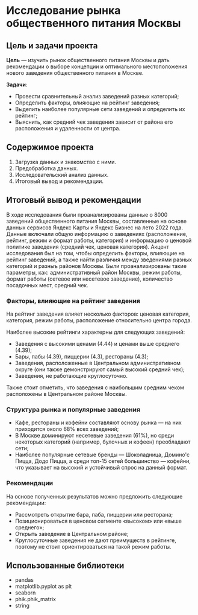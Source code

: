 # Исследование рынка общественного питания Москвы


## Цель и задачи проекта

**Цель** — изучить рынок общественного питания Москвы и дать рекомендации о выборе концепции и оптимального местоположения нового заведения общественного питания в Москве.

**Задачи**: 
- Провести сравнительный анализ заведений разных категорий; 
- Определить факторы, влияющие на рейтинг заведения;
- Выделить наиболее популярные сети заведений и определить их рейтинг;
- Выяснить, как средний чек заведения зависит от района его расположения и удаленности от центра.


## Содержимое проекта

1. Загрузка данных и знакомство с ними.
2. Предобработка данных.
3. Исследовательский анализ данных.
4. Итоговый вывод и рекомендации.


## Итоговый вывод и рекомендации

В ходе исследования были проанализированы данные о 8000 заведений общественного питания Москвы, составленные на основе данных сервисов Яндекс Карты и Яндекс Бизнес на лето 2022 года. Данные включали общую информацию о заведениях (расположение, рейтинг, режим и формат работы, категория) и информацию о ценовой политике заведения (средний чек, ценовая категория). Акцент исследования был на том, чтобы определить факторы, влияющие на рейтинг заведений, а также найти различия между зведениями разных категорий и разныъ районов Москвы. Были проанализированы такие параметры, как: административный район Москвы, режим работы, формат работы (сетевое или несетевое заведение), количество посадочных мест, средний чек. 

### Факторы, влияющие на рейтинг заведения
На рейтинг заведения влияет несколько факторов: ценовая категория, категория, режим работы, расположение относительно центра города.

Наиболее высокие рейтинги характерны для следующих заведений:
- Заведения с высокими ценами (4.44) и ценами выше среднего (4.39);
- Бары, пабы (4.39), пиццерии (4.3), рестораны (4.3);
- Заведения, расположенные в Центральном административном округе (они также демонстрируют самый высокий средний чек);
- Заведения, не работающие круглосуточно.

Также стоит отметить, что заведения с наибольшим средним чеком расположены в Центральном районе Москвы.

### Структура рынка и популярные заведения
- Кафе, рестораны и кофейни составляют основу рынка — на них приходится около 68% всех заведений;
- В Москве доминируют несетевые заведения (61%), но среди некоторых категорий (например, булочных и кофеен) преобладают сети;
- Наиболее популярные сетевые бренды — Шоколадница, Домино'с Пицца, Додо Пицца, а среди топ-15 сетей большинство — кофейни, что указывает на высокий и устойчивый спрос на данный формат.

### Рекомендации
На основе полученных результатов можно предложить следующие рекомендации:
- Рассмотреть открытие бара, паба, пиццерии или ресторана;
- Позиционироваться в ценовом сегменте «высоком» или «выше среднего»;
- Открыть заведение в Центральном районе;
- Круглосуточные заведения не дают преимуществ в рейтинге, поэтому не стоит ориентироваться на такой режим работы.


## Использованные библиотеки

- pandas
- matplotlib.pyplot as plt
- seaborn
- phik.phik_matrix
- string
